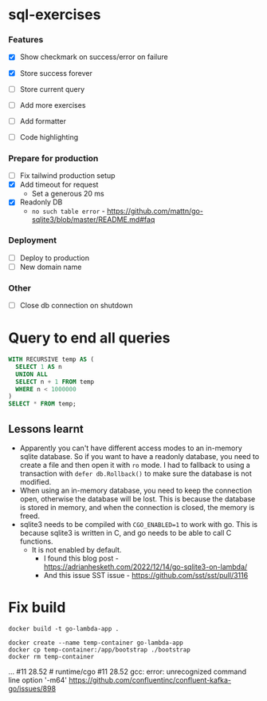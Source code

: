 # sql-exercises


### Features
* [x] Show checkmark on success/error on failure
* [x] Store success forever
* [ ] Store current query
* [ ] Add more exercises
* [ ] Add formatter
* [ ] Code highlighting


### Prepare for production
* [ ] Fix tailwind production setup
* [x] Add timeout for request
  * Set a generous 20 ms
* [x] Readonly DB
  * `no such table error` - https://github.com/mattn/go-sqlite3/blob/master/README.md#faq

### Deployment
* [ ] Deploy to production
* [ ] New domain name

### Other
* [ ] Close db connection on shutdown




# Query to end all queries
```sql
WITH RECURSIVE temp AS (
  SELECT 1 AS n
  UNION ALL
  SELECT n + 1 FROM temp
  WHERE n < 1000000
)
SELECT * FROM temp;
```


## Lessons learnt
- Apparently you can't have different access modes to an in-memory sqlite database. So if you want to have a readonly database, you need to create a file and then open it with `ro` mode. I had to fallback to using a transaction with `defer db.Rollback()` to make sure the database is not modified.
- When using an in-memory database, you need to keep the connection open, otherwise the database will be lost. This is because the database is stored in memory, and when the connection is closed, the memory is freed.
- sqlite3 needs to be compiled with `CGO_ENABLED=1` to work with go. This is because sqlite3 is written in C, and go needs to be able to call C functions.
  - It is not enabled by default. 
    - I found this blog post - https://adrianhesketh.com/2022/12/14/go-sqlite3-on-lambda/
    - And this issue SST issue - https://github.com/sst/sst/pull/3116

# Fix build
```
docker build -t go-lambda-app .
```

```
docker create --name temp-container go-lambda-app
docker cp temp-container:/app/bootstrap ./bootstrap
docker rm temp-container
```


...
#11 28.52 # runtime/cgo
#11 28.52 gcc: error: unrecognized command line option '-m64'
https://github.com/confluentinc/confluent-kafka-go/issues/898

